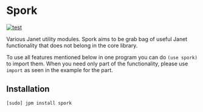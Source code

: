 # Spork

[![test](https://github.com/janet-lang/spork/actions/workflows/test.yml/badge.svg)](https://github.com/janet-lang/spork/actions/workflows/test.yml)

Various Janet utility modules. Spork aims to be grab bag of useful Janet functionality that
does not belong in the core library.

To use all features mentioned below in one program you can do `(use spork)` to
import them. When you need only part of the functionality, please use `import`
as seen in the example for the part.


## Installation

```
[sudo] jpm install spork
```
